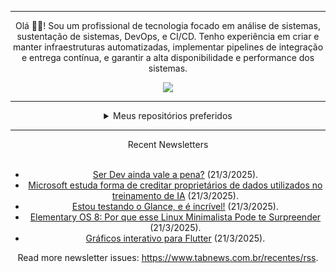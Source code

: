 <div align="center">
<hr>
<p>Olá 👋🏾! Sou um profissional de tecnologia focado em análise de sistemas, sustentação de sistemas, DevOps, e CI/CD. Tenho experiência em criar e manter infraestruturas automatizadas, implementar pipelines de integração e entrega contínua, e garantir a alta disponibilidade e performance dos sistemas.</p>
  <img src="https://media.giphy.com/media/yAGIvCiwPJn5C/giphy.gif">
<hr>
  <details>
  <summary>Meus repositórios preferidos</summary>
  <br />
  Alguns dos meus melhores repositórios:
  <br />
<br />
  <ul><li><a href=https://github.com/KubeNerd/aluratube target="_blank" rel="noopener noreferrer">KubeNerd/aluratube</a> (<b>0</b> ✨ and <b>0</b> 🍴): Aluratube - Desenvolvido durante a imersão React da Alura no final de 2022</li><li><a href=https://github.com/KubeNerd/nlw-ia target="_blank" rel="noopener noreferrer">KubeNerd/nlw-ia</a> (<b>0</b> ✨ and <b>0</b> 🍴): Projeto desenvolvido durante a NLW IA - Usando a API da OPENAI</li><li><a href=https://github.com/KubeNerd/nlw-journey-ia target="_blank" rel="noopener noreferrer">KubeNerd/nlw-journey-ia</a> (<b>0</b> ✨ and <b>0</b> 🍴): NLW IA - Agent de viagens usando python + langchain + GPT</li>
<li>More coming soon :).</li>
</ul>
  </details>
  <hr/>
    <summary>Recent Newsletters</summary>
  <br />
  <ul>
    <li><a href=https://www.tabnews.com.br/gusGustavo/ser-dev-ainda-vale-a-pena target="_blank" rel="noopener noreferrer">Ser Dev ainda vale a pena?</a> (21/3/2025).</li><li><a href=https://www.tabnews.com.br/NewsletterOficial/microsoft-estuda-forma-de-creditar-proprietarios-de-dados-utilizados-no-treinamento-de-ia target="_blank" rel="noopener noreferrer">Microsoft estuda forma de creditar proprietários de dados utilizados no treinamento de IA</a> (21/3/2025).</li><li><a href=https://www.tabnews.com.br/ktfth/estou-testando-o-glance-e-e-incrivel target="_blank" rel="noopener noreferrer">Estou testando o Glance, e é incrível!</a> (21/3/2025).</li><li><a href=https://www.tabnews.com.br/ktfth/elementary-os-8-por-que-esse-linux-minimalista-pode-te-surpreender target="_blank" rel="noopener noreferrer">Elementary OS 8: Por que esse Linux Minimalista Pode te Surpreender</a> (21/3/2025).</li><li><a href=https://www.tabnews.com.br/elizandrob/graficos-interativo-para-flutter target="_blank" rel="noopener noreferrer">Gráficos interativo para Flutter</a> (21/3/2025).</li>
  </ul>
<p>Read more newsletter issues: <a href="https://www.tabnews.com.br/recentes/rss">https://www.tabnews.com.br/recentes/rss</a>.</p>
  </details>

